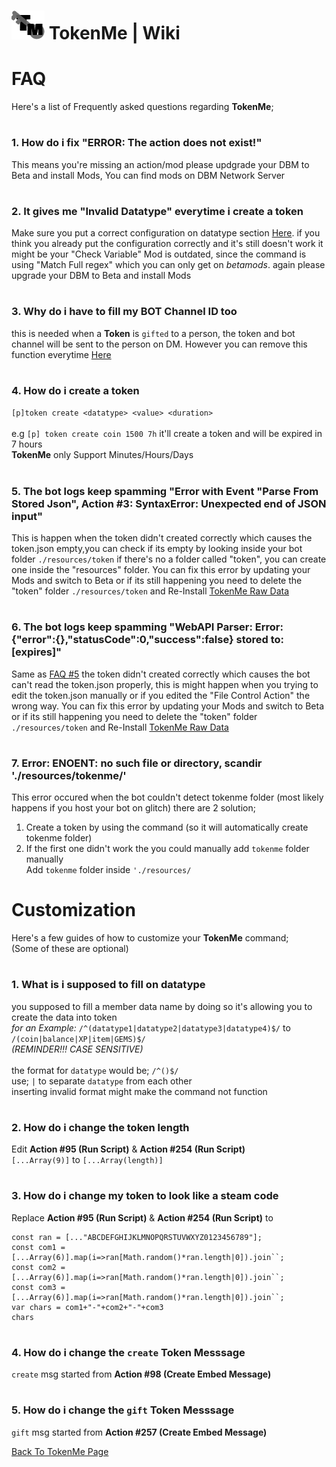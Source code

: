 # ![app icon](https://github.com/Gr3nDy/DBM-RawData/blob/master/Package/tokenme/Screenshot/icon.png) TokenMe | Wiki
# FAQ
Here's a list of Frequently asked questions regarding **TokenMe**;

# <h3>1. How do i fix "ERROR: The action does not exist!"</h3>
This means you're missing an action/mod please updgrade your DBM to Beta and install Mods,
You can find mods on DBM Network Server

# <h3>2. It gives me "Invalid Datatype" everytime i create a token</h3>
Make sure you put a correct configuration on datatype section [Here](./wiki.md#1-what-is-i-supposed-to-fill-on-datatype).
if you think you already put the configuration correctly and it's still doesn't work it might be your "Check Variable" Mod is outdated, since the command is using "Match Full regex" which you can only get on _betamods_. again please upgrade your DBM to Beta and install Mods

# <h3>3. Why do i have to fill my BOT Channel ID too</h3>
this is needed when a **Token** is `gifted` to a person, the token and bot channel will be sent to the person on DM.
However you can remove this function everytime [Here](./wiki.md#5-how-do-i-change-the-gift-token-messsage)

# <h3>4. How do i create a token</h3>
`[p]token create <datatype> <value> <duration>` <br> <br>
e.g `[p] token create coin 1500 7h` it'll create a token and will be expired in 7 hours<br>
**TokenMe** only Support Minutes/Hours/Days

# <h3>5. The bot logs keep spamming "Error with Event "Parse From Stored Json", Action #3: SyntaxError: Unexpected end of JSON input"</h3>
This is happen when the token didn't created correctly which causes the token.json empty,you can check if its empty by looking inside your bot folder `./resources/token` if there's no a folder called "token", you can create one inside the "resources" folder. You can fix this error by updating your Mods and switch to Beta or if its still happening you need to delete the "token" folder `./resources/token` and Re-Install [TokenMe Raw Data](help.md)

# <h3>6. The bot logs keep spamming "WebAPI Parser: Error: {"error":{},"statusCode":0,"success":false} stored to: [expires]"</h3>
Same as [FAQ #5](./wiki.md#5-the-bot-logs-keep-spamming-error-with-event-parse-from-stored-json-action-3-syntaxerror-unexpected-end-of-json-input) the token didn't created correctly which causes the bot can't read the token.json properly, this is might happen when you trying to edit the token.json manually or if you edited the "File Control Action" the wrong way. You can fix this error by updating your Mods and switch to Beta or if its still happening you need to delete the "token" folder `./resources/token` and Re-Install [TokenMe Raw Data](help.md)

# <h3>7. Error: ENOENT: no such file or directory, scandir './resources/tokenme/'</h3>
This error occured when the bot couldn't detect tokenme folder (most likely happens if you host your bot on glitch) there are 2 solution;<br>
1. Create a token by using the command (so it will automatically create tokenme folder) <br>
2. If the first one didn't work the you could manually add `tokenme` folder manually <br>
Add `tokenme` folder inside `'./resources/`


# Customization
Here's a few guides of how to customize your **TokenMe** command;
<br>(Some of these are optional)

# <h3>1. What is i supposed to fill on datatype</h3>
you supposed to fill a member data name by doing so it's allowing you to create the data into token <br>
<i>for an Example:</i> `/^(datatype1|datatype2|datatype3|datatype4)$/` to `/(coin|balance|XP|item|GEMS)$/` <br> <em>(REMINDER!!! CASE SENSITIVE)</em>
<br>
<br>
the format for `datatype` would be; `/^()$/`
<br>
use; `|`  to separate `datatype` from each other
<br>inserting invalid format might make the command not function

# <h3>2. How do i change the token length</h3>
Edit **Action #95 (Run Script)** & **Action #254 (Run Script)** <br>
`[...Array(9)]` to `[...Array(length)]`

# <h3>3. How do i change my token to look like a steam code</h3>
Replace **Action #95 (Run Script)** & **Action #254 (Run Script)** to <br>
```
const ran = [..."ABCDEFGHIJKLMNOPQRSTUVWXYZ0123456789"];
const com1 = [...Array(6)].map(i=>ran[Math.random()*ran.length|0]).join``;
const com2 = [...Array(6)].map(i=>ran[Math.random()*ran.length|0]).join``;
const com3 = [...Array(6)].map(i=>ran[Math.random()*ran.length|0]).join``;
var chars = com1+"-"+com2+"-"+com3
chars
```
# <h3>4. How do i change the `create` Token Messsage</h3>
`create` msg started from **Action #98 (Create Embed Message)**

# <h3>5. How do i change the `gift` Token Messsage</h3>
`gift` msg started from **Action #257 (Create Embed Message)**


[Back To TokenMe Page](https://github.com/Gr3nDy/Discord-Bot-Maker/blob/master/Raw-Data/tokenme/README.md)
